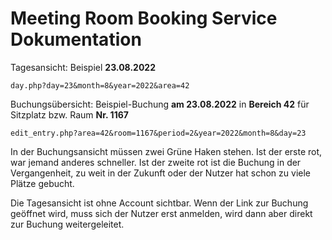 # Meeting Room Booking Service Dokumentation

Tagesansicht: Beispiel **23.08.2022**

    day.php?day=23&month=8&year=2022&area=42

Buchungsübersicht: Beispiel-Buchung **am 23.08.2022** in **Bereich 42** für Sitzplatz bzw. Raum **Nr. 1167**

    edit_entry.php?area=42&room=1167&period=2&year=2022&month=8&day=23

In der Buchungsansicht müssen zwei Grüne Haken stehen. Ist der erste rot, war jemand anderes schneller. Ist der zweite rot ist die Buchung in der Vergangenheit, zu weit in der Zukunft oder der Nutzer hat schon zu viele Plätze gebucht.

Die Tagesansicht ist ohne Account sichtbar. Wenn der Link zur Buchung geöffnet wird, muss sich der Nutzer erst anmelden, wird dann aber direkt zur Buchung weitergeleitet.
